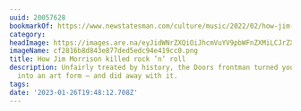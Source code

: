 ```yaml
---
uuid: 20057628
bookmarkOf: https://www.newstatesman.com/culture/music/2022/02/how-jim-morrison-killed-rock-n-roll
category:
headImage: https://images.are.na/eyJidWNrZXQiOiJhcmVuYV9pbWFnZXMiLCJrZXkiOiIyMDA1NzYyOC9vcmlnaW5hbF9jZjI4MTZiOGQ4NDNlODc3ZGVkNWVkYzk0ZTQxOWNjMC5wbmciLCJlZGl0cyI6eyJyZXNpemUiOnsid2lkdGgiOjEyMDAsImhlaWdodCI6MTIwMCwiZml0IjoiaW5zaWRlIiwid2l0aG91dEVubGFyZ2VtZW50Ijp0cnVlfSwid2VicCI6eyJxdWFsaXR5Ijo5MH0sImpwZWciOnsicXVhbGl0eSI6OTB9LCJyb3RhdGUiOm51bGx9fQ==?bc=0
imageName: cf2816b8d843e877ded5edc94e419cc0.png
title: How Jim Morrison killed rock ’n’ roll
description: Unfairly treated by history, the Doors frontman turned youth rebellion
  into an art form – and did away with it.
tags:
date: '2023-01-26T19:48:12.708Z'
---
```

